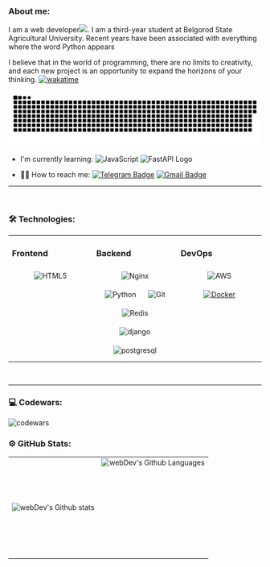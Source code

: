 

### About me:
I am a web developer<img src="https://media.giphy.com/media/WUlplcMpOCEmTGBtBW/giphy.gif" width="30px">. I am a third-year student at Belgorod State Agricultural University. Recent years have been associated with everything where the word Python appears

I believe that in the world of programming, there are no limits to creativity, and each new project is an opportunity to expand the horizons of your thinking. [![wakatime](https://wakatime.com/badge/user/cafbe056-ab7c-462d-81ee-b05d7952fb6b.svg)](https://wakatime.com/@cafbe056-ab7c-462d-81ee-b05d7952fb6b)

<p align="center">
 <img width="800" src="github-snake.svg" alt="snake"/>
</p>

- I'm currently learning: <img src="https://cdn.jsdelivr.net/gh/devicons/devicon/icons/javascript/javascript-original.svg" alt="JavaScript" width="40" height="40"/> <img src="https://fastapi.tiangolo.com/img/logo-margin/logo-teal.svg" alt="FastAPI Logo" width="125"/>

- 👨‍💻 How to reach me: [![Telegram Badge](https://img.shields.io/badge/-Telegram-blue?style=flat&logo=Telegram&logoColor=white)](https://t.me/agaapov) [![Gmail Badge](https://img.shields.io/badge/-Gmail-red?style=flat&logo=Gmail&logoColor=white)](mailto:zakhryapand@gmail.com)


---

<br/>  

### 🛠️ Technologies:
<table><tr><td valign="top" width="33%">

### Frontend  
<div align="center">
<img style="margin: 10px" src="https://profilinator.rishav.dev/skills-assets/html5-original-wordmark.svg" alt="HTML5" height="50" />  
</div></td><td valign="top" width="33%">

### Backend  
<div align="center">
<img style="margin: 10px" src="https://profilinator.rishav.dev/skills-assets/nginx-original.svg" alt="Nginx" height="50" />  
<img style="margin: 10px" src="https://profilinator.rishav.dev/skills-assets/python-original.svg" alt="Python" height="50" />
<img style="margin: 10px" src="https://profilinator.rishav.dev/skills-assets/git-scm-icon.svg" alt="Git" height="50" />  
<img style="margin: 10px" src="https://www.svgrepo.com/show/303460/redis-logo.svg" alt="Redis" height="50" />
<img style="margin: 10px" src="https://raw.githubusercontent.com/danielcranney/readme-generator/main/public/icons/skills/django-colored.svg" alt="django" height="50" />  
<img style="margin: 10px" src="https://raw.githubusercontent.com/danielcranney/readme-generator/main/public/icons/skills/postgresql-colored.svg" alt="postgresql" height="50" />  
</div></td><td valign="top" width="33%">

### DevOps  
<div align="center">  
<img style="margin: 10px" src="https://profilinator.rishav.dev/skills-assets/amazonwebservices-original-wordmark.svg" alt="AWS" height="50" />
<a href="https://www.docker.com/" target="_blank"><img style="margin: 10px" src="https://profilinator.rishav.dev/skills-assets/docker-original-wordmark.svg" alt="Docker" height="50" /></a>
</div></td></tr></table>  

<br/>  

---
### 💻 Codewars:

![codewars](https://www.codewars.com/users/ZakhryapaNikita/badges/large)

### ⚙️ GitHub Stats:

<table>
  <tr>
    <td>
      <img align="left" src="http://github-readme-streak-stats.herokuapp.com?user=agapoov&theme=dark&background=000000" alt="webDev's Github stats" />
    </td>
    <td>
      <img height="195px" align="right" alt="webDev's Github Languages" src="https://github-readme-stats-sigma-five.vercel.app/api/top-langs/?username=agapoov&layout=compact&theme=vision-friendly-dark" />
    </td>
  </tr>
</table>


